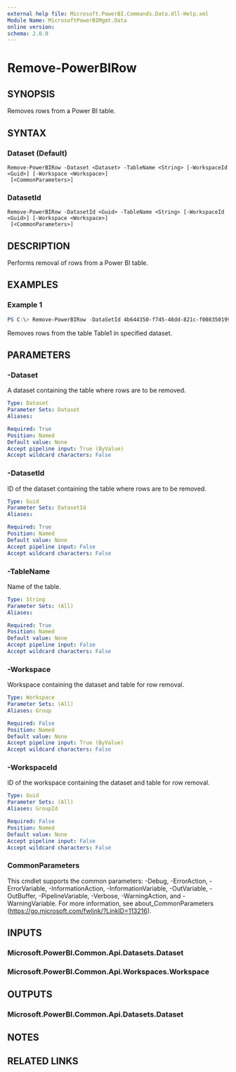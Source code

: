```yaml
---
external help file: Microsoft.PowerBI.Commands.Data.dll-Help.xml
Module Name: MicrosoftPowerBIMgmt.Data
online version:
schema: 2.0.0
---
```


# Remove-PowerBIRow

## SYNOPSIS
Removes rows from a Power BI table.

## SYNTAX

### Dataset (Default)
```
Remove-PowerBIRow -Dataset <Dataset> -TableName <String> [-WorkspaceId <Guid>] [-Workspace <Workspace>]
 [<CommonParameters>]
```

### DatasetId
```
Remove-PowerBIRow -DatasetId <Guid> -TableName <String> [-WorkspaceId <Guid>] [-Workspace <Workspace>]
 [<CommonParameters>]
```

## DESCRIPTION
Performs removal of rows from a Power BI table.

## EXAMPLES

### Example 1
```powershell
PS C:\> Remove-PowerBIRow -DataSetId 4b644350-f745-48dd-821c-f008350199a8 -TableName Table1
```

Removes rows from the table Table1 in specified dataset.

## PARAMETERS

### -Dataset
A dataset containing the table where rows are to be removed.

```yaml
Type: Dataset
Parameter Sets: Dataset
Aliases:

Required: True
Position: Named
Default value: None
Accept pipeline input: True (ByValue)
Accept wildcard characters: False
```

### -DatasetId
ID of the dataset containing the table where rows are to be removed.

```yaml
Type: Guid
Parameter Sets: DatasetId
Aliases:

Required: True
Position: Named
Default value: None
Accept pipeline input: False
Accept wildcard characters: False
```

### -TableName
Name of the table.

```yaml
Type: String
Parameter Sets: (All)
Aliases:

Required: True
Position: Named
Default value: None
Accept pipeline input: False
Accept wildcard characters: False
```

### -Workspace
Workspace containing the dataset and table for row removal.

```yaml
Type: Workspace
Parameter Sets: (All)
Aliases: Group

Required: False
Position: Named
Default value: None
Accept pipeline input: True (ByValue)
Accept wildcard characters: False
```

### -WorkspaceId
ID of the workspace containing the dataset and table for row removal.

```yaml
Type: Guid
Parameter Sets: (All)
Aliases: GroupId

Required: False
Position: Named
Default value: None
Accept pipeline input: False
Accept wildcard characters: False
```

### CommonParameters
This cmdlet supports the common parameters: -Debug, -ErrorAction, -ErrorVariable, -InformationAction, -InformationVariable, -OutVariable, -OutBuffer, -PipelineVariable, -Verbose, -WarningAction, and -WarningVariable. For more information, see about_CommonParameters (https://go.microsoft.com/fwlink/?LinkID=113216).

## INPUTS

### Microsoft.PowerBI.Common.Api.Datasets.Dataset

### Microsoft.PowerBI.Common.Api.Workspaces.Workspace

## OUTPUTS

### Microsoft.PowerBI.Common.Api.Datasets.Dataset

## NOTES

## RELATED LINKS
